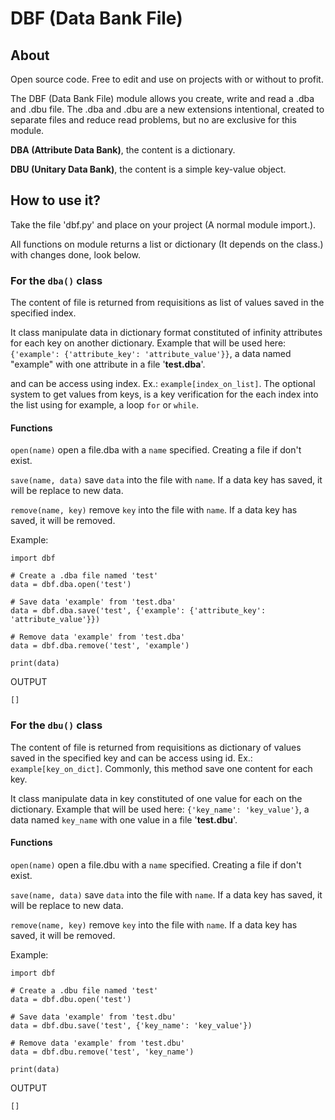 # DBF (Data Bank File)

## About

Open source code. Free to edit and use on projects with or without to profit.

The DBF (Data Bank File) module allows you create, write and read a .dba and .dbu file.
The .dba and .dbu are a new extensions intentional, created to separate files and reduce read problems, but no are exclusive for this module.

**DBA (Attribute Data Bank)**, the content is a dictionary.

**DBU (Unitary Data Bank)**, the content is a simple key-value object.

## How to use it?

Take the file 'dbf.py' and place on your project (A normal module import.).

All functions on module returns a list or dictionary (It depends on the class.) with changes done, look below. 

### For the `dba()` class

The content of file is returned from requisitions as list of values saved in the specified index.

It class manipulate data in dictionary format constituted of infinity attributes for each key on another dictionary. Example that will be used here: `{'example': {'attribute_key': 'attribute_value'}}`, a data named "example" with one attribute in a file '**test.dba**'.

and can be access using index. Ex.: `example[index_on_list]`. The optional system to get values from keys, is a key verification for the each index into the list using for example, a loop `for` or `while`.

#### Functions

`open(name)` open a file.dba with a `name` specified. Creating a file if don't exist.

`save(name, data)` save `data` into the file with `name`. If a data key has saved, it will be replace to new data.

`remove(name, key)` remove `key` into the file with `name`. If a data key has saved, it will be removed.

Example:

```
import dbf 

# Create a .dba file named 'test'
data = dbf.dba.open('test')

# Save data 'example' from 'test.dba'
data = dbf.dba.save('test', {'example': {'attribute_key': 'attribute_value'}})

# Remove data 'example' from 'test.dba'
data = dbf.dba.remove('test', 'example')

print(data)
```
OUTPUT
```
[]
```

### For the `dbu()` class
  
The content of file is returned from requisitions as dictionary of values saved in the specified key
and can be access using id. Ex.: `example[key_on_dict]`. Commonly, this method save one content for each key.

It class manipulate data in key constituted of one value for each on the dictionary. Example that will be used here: `{'key_name': 'key_value'}`, a data named `key_name` with one value in a file '**test.dbu**'.

#### Functions

`open(name)` open a file.dbu with a `name` specified. Creating a file if don't exist.

`save(name, data)` save `data` into the file with `name`. If a data key has saved, it will be replace to new data.

`remove(name, key)` remove `key` into the file with `name`. If a data key has saved, it will be removed.

Example:

```
import dbf 

# Create a .dbu file named 'test'
data = dbf.dbu.open('test')

# Save data 'example' from 'test.dbu'
data = dbf.dbu.save('test', {'key_name': 'key_value'})

# Remove data 'example' from 'test.dbu'
data = dbf.dbu.remove('test', 'key_name')

print(data)
```
OUTPUT
```
[]
```
